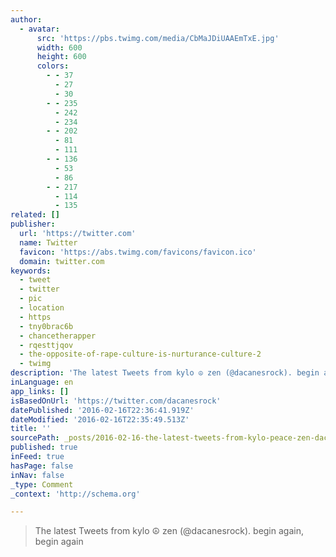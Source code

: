 ```yaml
---
author:
  - avatar:
      src: 'https://pbs.twimg.com/media/CbMaJDiUAAEmTxE.jpg'
      width: 600
      height: 600
      colors:
        - - 37
          - 27
          - 30
        - - 235
          - 242
          - 234
        - - 202
          - 81
          - 111
        - - 136
          - 53
          - 86
        - - 217
          - 114
          - 135
related: []
publisher:
  url: 'https://twitter.com'
  name: Twitter
  favicon: 'https://abs.twimg.com/favicons/favicon.ico'
  domain: twitter.com
keywords:
  - tweet
  - twitter
  - pic
  - location
  - https
  - tny0brac6b
  - chancetherapper
  - rqesttjqov
  - the-opposite-of-rape-culture-is-nurturance-culture-2
  - twimg
description: 'The latest Tweets from kylo ☮ zen (@dacanesrock). begin again, begin again'
inLanguage: en
app_links: []
isBasedOnUrl: 'https://twitter.com/dacanesrock'
datePublished: '2016-02-16T22:36:41.919Z'
dateModified: '2016-02-16T22:35:49.513Z'
title: ''
sourcePath: _posts/2016-02-16-the-latest-tweets-from-kylo-peace-zen-dacanesrock-begin-agai.md
published: true
inFeed: true
hasPage: false
inNav: false
_type: Comment
_context: 'http://schema.org'

---
```

> The latest Tweets from kylo ☮ zen &lpar;&commat;dacanesrock&rpar;&period; begin again&comma; begin again
